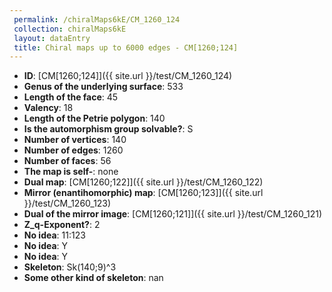 ```yaml
--- 
 permalink: /chiralMaps6kE/CM_1260_124 
 collection: chiralMaps6kE
 layout: dataEntry
 title: Chiral maps up to 6000 edges - CM[1260;124]
---
```


- **ID**: [CM[1260;124]]({{ site.url }}/test/CM_1260_124)
- **Genus of the underlying surface**: 533
- **Length of the face**: 45
- **Valency**: 18
- **Length of the Petrie polygon**: 140
- **Is the automorphism group solvable?**: S
- **Number of vertices**: 140
- **Number of edges**: 1260
- **Number of faces**: 56
- **The map is self-**: none
- **Dual map**: [CM[1260;122]]({{ site.url }}/test/CM_1260_122)
- **Mirror (enantihomorphic) map**: [CM[1260;123]]({{ site.url }}/test/CM_1260_123)
- **Dual of the mirror image**: [CM[1260;121]]({{ site.url }}/test/CM_1260_121)
- **Z_q-Exponent?**: 2
- **No idea**:  11:123
- **No idea**: Y
- **No idea**: Y
- **Skeleton**: Sk(140;9)^3
- **Some other kind of skeleton**: nan
